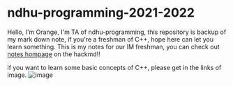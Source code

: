 # ndhu-programming-2021-2022

Hello, I'm Orange, I'm TA of ndhu-programming, this repository is backup of my mark down note, if you're a freshman of C++, hope here can let you learn something.
This is my notes for our IM freshman, you can check out [notes hompage](https://hackmd.io/@ndhu-programming-2021/ry5jRC5zt) on the hackmd!!

if you want to learn some basic concepts of C++, please get in the links of image.
![image](https://user-images.githubusercontent.com/79491377/142905362-8e6dad63-43ec-48b6-a9dc-7845ed5542c4.png)
